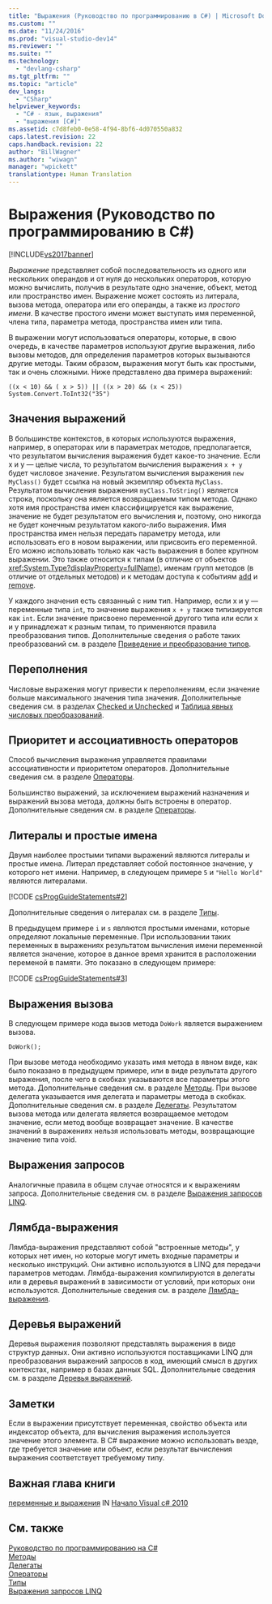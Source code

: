 ```yaml
---
title: "Выражения (Руководство по программированию в C#) | Microsoft Docs"
ms.custom: ""
ms.date: "11/24/2016"
ms.prod: "visual-studio-dev14"
ms.reviewer: ""
ms.suite: ""
ms.technology: 
  - "devlang-csharp"
ms.tgt_pltfrm: ""
ms.topic: "article"
dev_langs: 
  - "CSharp"
helpviewer_keywords: 
  - "C# - язык, выражения"
  - "выражения [C#]"
ms.assetid: c7d8feb0-0e58-4f94-8bf6-4d070550a832
caps.latest.revision: 22
caps.handback.revision: 22
author: "BillWagner"
ms.author: "wiwagn"
manager: "wpickett"
translationtype: Human Translation
---
```

# Выражения (Руководство по программированию в C#)
[!INCLUDE[vs2017banner](../../../csharp/includes/vs2017banner.md)]

*Выражение* представляет собой последовательность из одного или нескольких операндов и от нуля до нескольких операторов, которую можно вычислить, получив в результате одно значение, объект, метод или пространство имен.  Выражение может состоять из литерала, вызова метода, оператора или его операнды, а также из *простого имени*.  В качестве простого имени может выступать имя переменной, члена типа, параметра метода, пространства имен или типа.  
  
 В выражении могут использоваться операторы, которые, в свою очередь, в качестве параметров используют другие выражения, либо вызовы методов, для определения параметров которых вызываются другие методы. Таким образом, выражения могут быть как простыми, так и очень сложными.  Ниже представлено два примера выражений:  
  
```  
((x < 10) && ( x > 5)) || ((x > 20) && (x < 25))   
System.Convert.ToInt32("35")  
```  
  
## Значения выражений  
 В большинстве контекстов, в которых используются выражения, например, в операторах или в параметрах методов, предполагается, что результатом вычисления выражения будет какое\-то значение.  Если x и y — целые числа, то результатом вычисления выражения `x + y` будет числовое значение.  Результатом вычисления выражения `new MyClass()` будет ссылка на новый экземпляр объекта `MyClass`.  Результатом вычисления выражения `myClass.ToString()` является строка, поскольку она является возвращаемым типом метода.  Однако хотя имя пространства имен классифицируется как выражение, значение не будет результатом его вычисления и, поэтому, оно никогда не будет конечным результатом какого\-либо выражения.  Имя пространства имен нельзя передать параметру метода, или использовать его в новом выражении, или присвоить его переменной.  Его можно использовать только как часть выражения в более крупном выражении.  Это также относится к типам \(в отличие от объектов <xref:System.Type?displayProperty=fullName>\), именам групп методов \(в отличие от отдельных методов\) и к методам доступа к событиям [add](../../../csharp/language-reference/keywords/add.md) и [remove](../../../csharp/language-reference/keywords/remove.md).  
  
 У каждого значения есть связанный с ним тип.  Например, если x и y — переменные типа `int`, то значение выражения `x + y` также типизируется как `int`.  Если значение присвоено переменной другого типа или если x и y принадлежат к разным типам, то применяются правила преобразования типов.  Дополнительные сведения о работе таких преобразований см. в разделе [Приведение и преобразование типов](../../../csharp/programming-guide/types/casting-and-type-conversions.md).  
  
## Переполнения  
 Числовые выражения могут привести к переполнениям, если значение больше максимального значения типа значения.  Дополнительные сведения см. в разделах [Checked и Unchecked](../../../csharp/language-reference/keywords/checked-and-unchecked.md) и [Таблица явных числовых преобразований](../../../csharp/language-reference/keywords/explicit-numeric-conversions-table.md).  
  
## Приоритет и ассоциативность операторов  
 Способ вычисления выражения управляется правилами ассоциативности и приоритетом операторов.  Дополнительные сведения см. в разделе [Операторы](../../../csharp/programming-guide/statements-expressions-operators/operators.md).  
  
 Большинство выражений, за исключением выражений назначения и выражений вызова метода, должны быть встроены в оператор.  Дополнительные сведения см. в разделе [Операторы](../../../csharp/programming-guide/statements-expressions-operators/statements.md).  
  
## Литералы и простые имена  
 Двумя наиболее простыми типами выражений являются литералы и простые имена.  Литерал представляет собой постоянное значение, у которого нет имени.  Например, в следующем примере `5` и `"Hello World"` являются литералами.  
  
 [!CODE [csProgGuideStatements#2](../CodeSnippet/VS_Snippets_VBCSharp/csProgGuideStatements#2)]  
  
 Дополнительные сведения о литералах см. в разделе [Типы](../../../csharp/language-reference/keywords/types.md).  
  
 В предыдущем примере `i` и `s` являются простыми именами, которые определяют локальные переменные.  При использовании таких переменных в выражениях результатом вычисления имени переменной является значение, которое в данное время хранится в расположении переменой в памяти.  Это показано в следующем примере:  
  
 [!CODE [csProgGuideStatements#3](../CodeSnippet/VS_Snippets_VBCSharp/csProgGuideStatements#3)]  
  
## Выражения вызова  
 В следующем примере кода вызов метода `DoWork` является выражением вызова.  
  
```  
DoWork();  
```  
  
 При вызове метода необходимо указать имя метода в явном виде, как было показано в предыдущем примере, или в виде результата другого выражения, после чего в скобках указываются все параметры этого метода.  Дополнительные сведения см. в разделе [Методы](../../../csharp/programming-guide/classes-and-structs/methods.md).  При вызове делегата указывается имя делегата и параметры метода в скобках.  Дополнительные сведения см. в разделе [Делегаты](../../../csharp/programming-guide/delegates/index.md).  Результатом вызова метода или делегата является возвращаемое методом значение, если метод вообще возвращает значение.  В качестве значений в выражениях нельзя использовать методы, возвращающие значение типа void.  
  
## Выражения запросов  
 Аналогичные правила в общем случае относятся и к выражениям запроса.  Дополнительные сведения см. в разделе [Выражения запросов LINQ](../../../csharp/programming-guide/linq-query-expressions/index.md).  
  
## Лямбда\-выражения  
 Лямбда\-выражения представляют собой "встроенные методы", у которых нет имен, но которые могут иметь входные параметры и несколько инструкций.  Они активно используются в LINQ для передачи параметров методам.  Лямбда\-выражения компилируются в делегаты или в деревья выражений в зависимости от условий, при которых они используются.  Дополнительные сведения см. в разделе [Лямбда\-выражения](../../../csharp/programming-guide/statements-expressions-operators/lambda-expressions.md).  
  
## Деревья выражений  
 Деревья выражения позволяют представлять выражения в виде структур данных.  Они активно используются поставщиками LINQ для преобразования выражений запросов в код, имеющий смысл в других контекстах, например в базах данных SQL.  Дополнительные сведения см. в разделе [Деревья выражений](../Topic/Expression%20Trees%20\(C%23%20and%20Visual%20Basic\).md).  
  
## Заметки  
 Если в выражении присутствует переменная, свойство объекта или индексатор объекта, для вычисления выражения используется значение этого элемента.  В C\# выражение можно использовать везде, где требуется значение или объект, если результат вычисления выражения соответствует требуемому типу.  
  
## Важная глава книги  
 [переменные и выражения](http://go.microsoft.com/fwlink/?LinkId=221228) IN [Начало Visual c\# 2010](http://go.microsoft.com/fwlink/?LinkId=221214)  
  
## См. также  
 [Руководство по программированию на C\#](../../../csharp/programming-guide/index.md)   
 [Методы](../../../csharp/programming-guide/classes-and-structs/methods.md)   
 [Делегаты](../../../csharp/programming-guide/delegates/index.md)   
 [Операторы](../../../csharp/programming-guide/statements-expressions-operators/operators.md)   
 [Типы](../../../csharp/programming-guide/types/index.md)   
 [Выражения запросов LINQ](../../../csharp/programming-guide/linq-query-expressions/index.md)
